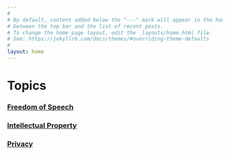 ```yaml
---
#
# By default, content added below the "---" mark will appear in the home page
# between the top bar and the list of recent posts.
# To change the home page layout, edit the _layouts/home.html file.
# See: https://jekyllrb.com/docs/themes/#overriding-theme-defaults
#
layout: home
---
```


# Topics 
### [Freedom of Speech](FreedomOfSpeech.md)
### [Intellectual Property](IP.md)
### [Privacy](PRIVACY.md)